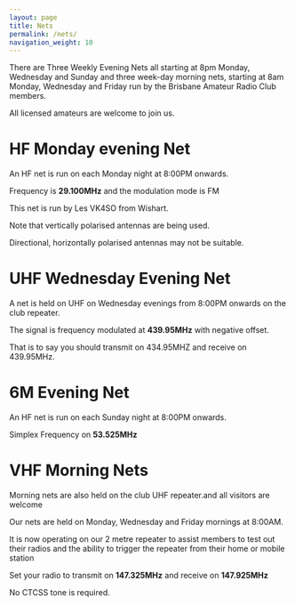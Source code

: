```yaml
---
layout: page
title: Nets
permalink: /nets/
navigation_weight: 10
---
```


There are Three Weekly Evening Nets all starting at 8pm Monday, Wednesday and Sunday
and three week-day morning nets, starting at 8am Monday, Wednesday and Friday
run by the Brisbane Amateur Radio Club members.

All licensed amateurs are welcome to join us.

# HF Monday evening Net

An HF net is run on each Monday night at 8:00PM onwards.

Frequency is **29.100MHz** and the modulation mode is FM

This net is run by Les VK4SO from Wishart.

Note that vertically polarised antennas are being used.

Directional, horizontally polarised antennas may not be suitable.

# UHF Wednesday Evening Net

A net is held on UHF on Wednesday evenings from 8:00PM onwards on the club repeater.

The signal is frequency modulated at **439.95MHz** with negative offset.

That is to say you should transmit on 434.95MHZ and receive on 439.95MHz.

# 6M Evening Net

An HF net is run on each Sunday night at 8:00PM onwards.

Simplex Frequency on **53.525MHz**

# VHF Morning Nets

Morning nets are also held on the club UHF repeater.and all visitors are welcome

Our nets are held on Monday, Wednesday and Friday mornings at 8:00AM.

It is now operating on our 2 metre repeater to assist members to test out their radios
and the ability to trigger the repeater from their home or mobile station

Set your radio to transmit on **147.325MHz** and receive on **147.925MHz**

No CTCSS tone is required.
